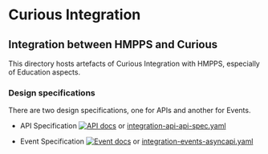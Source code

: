 # Curious Integration

## Integration between HMPPS and Curious

This directory hosts artefacts of Curious Integration with HMPPS, especially of Education aspects.

### Design specifications

There are two design specifications, one for APIs and another for Events.

- API Specification [![API docs](https://img.shields.io/badge/API_docs-view-85EA2D.svg?logo=swagger)](https://editor-next.swagger.io/?url=https://raw.githubusercontent.com/ministryofjustice/curious-API/refs/heads/main/integration/integration-api-api-spec.yaml) or [integration-api-api-spec.yaml](integration-api-api-spec.yaml)

- Event Specification [![Event docs](https://img.shields.io/badge/Event_docs-view-85EA2D.svg)](https://studio.asyncapi.com/?url=https://raw.githubusercontent.com/ministryofjustice/curious-API/refs/heads/main/integration/integration-events-asyncapi.yaml) or [integration-events-asyncapi.yaml](integration-events-asyncapi.yaml)
